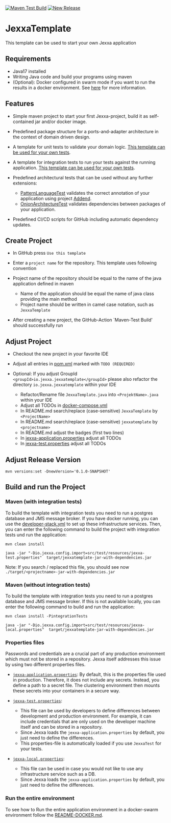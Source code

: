 [![Maven Test Build](https://github.com/jexxa-projects/JexxaTemplate/actions/workflows/mavenBuild.yml/badge.svg)](https://github.com/jexxa-projects/JexxaTemplate/actions/workflows/mavenBuild.yml)
[![New Release](https://github.com/jexxa-projects/JexxaTemplate/actions/workflows/newRelease.yml/badge.svg)](https://github.com/jexxa-projects/JexxaTemplate/actions/workflows/newRelease.yml)

# JexxaTemplate
This template can be used to start your own Jexxa application 

## Requirements

*   Java17 installed
*   Writing Java code and build your programs using maven
*   (Optional): Docker configured in swarm mode if you want to run the results in a docker environment. See [here](README-CICD.md) for more information.   

## Features

*   Simple maven project to start your first Jexxa-project, build it as self-contained jar and/or docker image.

*   Predefined package structure for a ports-and-adapter architecture in the context of domain driven design.

*   A template for unit tests to validate your domain logic. [This template can be used for your own tests](src/test/java/io/jexxa/jexxatemplate/applicationservice/BookStoreServiceTest.java).

*   A template for integration tests to run your tests against the running application. [This template can be used for your own tests](src/test/java/io/jexxa/jexxatemplate/integration/applicationservice/JexxaTemplateIT.java).

*   Predefined architectural tests that can be used without any further extensions: 
    *   [PatternLanguageTest](src/test/java/io/jexxa/jexxatemplate/architecture/PatternLanguageTest.java) validates the correct annotation of your application using project [Addend](http://addend.jexxa.io/). 
    *   [OnionArchitectureTest](src/test/java/io/jexxa/jexxatemplate/architecture/OnionArchitectureTest.java) validates dependencies between packages of your application.

*   Predefined CI/CD scripts for GitHub including automatic dependency updates. 
 
## Create Project

*   In GitHub press `Use this template` 

*   Enter a `project name` for the repository. This template uses following convention

*   Project name of the repository should be equal to the name of the java application defined in maven 
    *   Name of the application should be equal the name of java class providing the main method
    *   Project name should be written in camel case notation, such as `JexxaTemplate`

*   After creating a new project, the GitHub-Action `Maven-Test Build' should successfully run 

## Adjust Project

*   Checkout the new project in your favorite IDE

*   Adjust all entries in [pom.xml](pom.xml) marked with `TODO (REQUIRED)`

*   Optional: If you adjust GroupId `<groupId>io.jexxa.jexxatemplate</groupId>` please also refactor the directory `io.jexxa.jexxatemplate` within your IDE
    *   Refactor/Rename file `JexxaTemplate.java` into `<ProjektName>.java` within your IDE
    *   Adjust all TODOs in [docker-compose.yml](deploy/docker-compose.yml)
    *   In README.md search/replace (case-sensitive) `JexxaTemplate` by `<ProjectName>`
    *   In README.md search/replace (case-sensitive) `jexxatemplate` by `<projectname>`
    *   In README.md adjust the badges (first two lines)
    *   In [jexxa-application.properties](src/main/resources/jexxa-application.properties) adjust all TODOs
    *   In [jexxa-test.properties](src/test/resources/jexxa-test.properties) adjust all TODOs

## Adjust Release Version

```shell
mvn versions:set -DnewVersion='0.1.0-SNAPSHOT'
```

## Build and run the Project

### Maven (with integration tests)
To build the template with integration tests you need to run a postgres database and JMS message broker.
If you have docker running, you can use the [developer-stack.yml](deploy/developerStack.yml) to set up these infrastructure services. Then, you can enter the following command to build the project with integration tests und run the application:

```shell
mvn clean install

java -jar "-Dio.jexxa.config.import=src/test/resources/jexxa-test.properties"  target/jexxatemplate-jar-with-dependencies.jar
```
Note: If you search / replaced this file, you should see now `./target/<projectname>-jar-with-dependencies.jar`

### Maven (without integration tests)

To build the template with integration tests you need to run a postgres database and JMS message broker.
If this is not available locally, you can enter the following command to build and run the application: 

```shell
mvn clean install -PintegrationTests

java -jar "-Dio.jexxa.config.import=src/test/resources/jexxa-local.properties"  target/jexxatemplate-jar-with-dependencies.jar
```

### Properties files

Passwords and credentials are a crucial part of any production environment which must not be stored in a repository.
Jexxa itself addresses this issue by using two different properties files.

* [`jexxa-application.properties`](src/main/resources/jexxa-application.properties): By default, this is the properties file used in production. Therefore, it does not
  include any secrets. Instead, you define a path to a secret file. The clustering environment then mounts these secrets
  into your containers in a secure way.

* [`jexxa-test.properties`](src/test/resources/jexxa-test.properties):
    * This file can be used by developers to define differences between development and production environment. For example, it can include credentials that are only used on the developer machine itself and can be stored in a repository.
    * Since Jexxa loads the `jexxa-application.properties` by default, you just need to define the differences.
    * This properties-file is automatically loaded if you use `JexxaTest` for your tests.

* [`jexxa-local.properties`](src/test/resources/jexxa-local.properties):
    *   This file can be used in case you would not like to use any infrastructure service such as a DB. 
    *   Since Jexxa loads the `jexxa-application.properties` by default, you just need to define the differences.

### Run the entire environment 

To see how to Run the entire application environment in a docker-swarm environment follow the [README-DOCKER.md](README-CICD.md).
